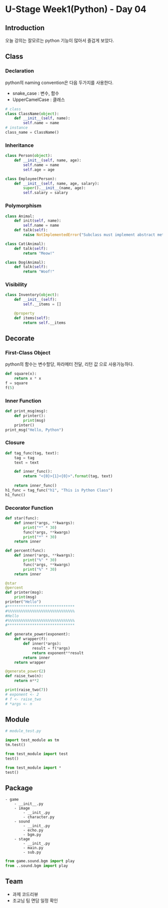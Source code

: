 # U-Stage Week1(Python) - Day 04

## Introduction
오늘 강의는 잘모르는 python 기능이 많아서 즐겁게 보았다.  


## Class

### Declaration
python의 naming convention은 다음 두가지를 사용한다.  
- snake_case : 변수, 함수
- UpperCamelCase : 클래스

```python
# class
class ClassName(object):
    def __init__(self, name):
        self.name = name
# instance
class_name = ClassName()
```

### Inheritance
```python
class Person(object):
    def __init__(self, name, age):
        self.name = name
        self.age = age

class Employee(Person):
    def __init__(self, name, age, salary):
        super().__init__(name, age):
        self.salary = salary
```

### Polymorphism
```python
class Animal:
    def init(self, name):
        self.name = name
    def talk(self):
        raise NotImplementedError("Subclass must implement abstract method")

class Cat(Animal):
    def talk(self):
        return "Meow!"

class Dog(Animal):
    def talk(self):
        return "Woof!"
```

### Visibility
```python
class Inventory(object):
    def __init__(self):
        self.__items = []

    @property
    def items(self):
        return self.__items
```

## Decorate
### First-Class Object
python의 함수는 변수할당, 파라메터 전달, 리턴 값 으로 사용가능하다.
```python
def square(x):
    return x * x
f = square
f(5)
```
### Inner Function
```python
def print_msg(msg): 
    def printer():
        print(msg)
    printer()
print_msg("Hello, Python")
```

### Closure
```python
def tag_func(tag, text):
    tag = tag
    text = text

    def inner_func():
        return "<{0}>{1}<{0}>".format(tag, text)
    
    return inner_func()
h1_func = tag_func("h1", "This is Python Class")
h1_func()
```

### Decorator Function
```python
def star(func):
    def inner(*args, **kwargs):
        print("*" * 30)
        func(*args, **kwargs)
        print("*" * 30)
    return inner

def percent(func):
    def inner(*args, **kwargs):
        print("%" * 30)
        func(*args, **kwargs)
        print("%" * 30)
    return inner

@star
@percent
def printer(msg):
    print(msg)
printer("Hello")
#******************************
#%%%%%%%%%%%%%%%%%%%%%%%%%%%%%%
#Hello
#%%%%%%%%%%%%%%%%%%%%%%%%%%%%%%
#******************************
```
```python
def generate_power(exponent):
    def wrapper(f):
        def inner(*args):
            result = f(*args)
            return exponent**result
        return inner
    return wrapper

@generate_power(2)
def raise_two(n):
    return n**2

print(raise_two(7))
# exponent <- 2
# f <- raise_two
# *args <- n
```

## Module
```python
# module_test.py

import test_module as tm
tm.test()

from test_module import test
test()

from test_module import *
test()
```

## Package
```
- game
    - __init__.py
    - image
        - __init_.py
        - character.py
    - sound
        - __init_.py
        - echo.py
        - bgm.py
    - stage
        - __init_.py
        - main.py
        - sub.py
```
```python
from game.sound.bgm import play
from ..sound.bgm import play
```

## Team
- 과제 코드리뷰
- 조교님 팀 면담 일정 확인